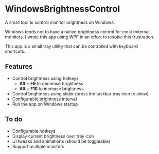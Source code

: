 # WindowsBrightnessControl
A small tool to control monitor brightness on Windows.

Windows tends not to have a native brightness control for most external monitors. I wrote this app using WPF in an effort to resolve this frustration.

This app is a small tray utility that can be controlled with keyboard shortcuts.

## Features
* Control brightness using hotkeys
  * __Alt + F9__ to decrease brightness
  * __Alt + F10__ to increase brightness
* Control brightness using slider (press the taskbar tray icon to show)
* Configurable brightness interval
* Run the app on Windows startup

## To do
* Configurable hotkeys
* Display current brightness over tray icon
* UI tweaks and animations (should be toggleable)
* Support multiple monitors
